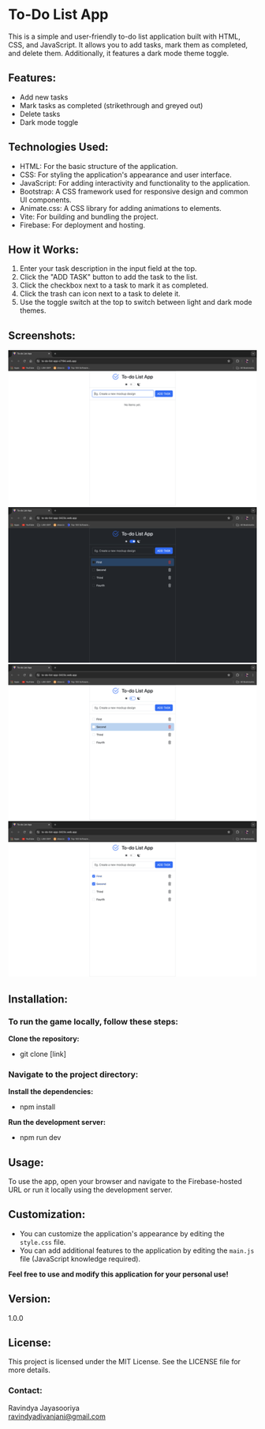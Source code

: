 # To-Do List App

This is a simple and user-friendly to-do list application built with HTML, CSS, and JavaScript. It allows you to add tasks, mark them as completed, and delete them. Additionally, it features a dark mode theme toggle.

## Features:

* Add new tasks
* Mark tasks as completed (strikethrough and greyed out)
* Delete tasks
* Dark mode toggle

## Technologies Used:

* HTML: For the basic structure of the application.
* CSS: For styling the application's appearance and user interface.
* JavaScript: For adding interactivity and functionality to the application.
* Bootstrap: A CSS framework used for responsive design and common UI components.
* Animate.css: A CSS library for adding animations to elements.
* Vite: For building and bundling the project.
* Firebase: For deployment and hosting.

## How it Works:

1. Enter your task description in the input field at the top.
2. Click the "ADD TASK" button to add the task to the list.
3. Click the checkbox next to a task to mark it as completed.
4. Click the trash can icon next to a task to delete it.
5. Use the toggle switch at the top to switch between light and dark mode themes.

## Screenshots:
![Screenshot of to-do-list-app](/assets/Screenshot-01.png)
![Screenshot of to-do-list-app](/assets/Screenshot-02.png)
![Screenshot of to-do-list-app](/assets/Screenshot-03.png)
![Screenshot of to-do-list-app](/assets/Screenshot-04.png)

## Installation:

### To run the game locally, follow these steps:

**Clone the repository:**
* git clone [link]

### Navigate to the project directory:

**Install the dependencies:**
* npm install

**Run the development server:**
* npm run dev

## Usage:
To use the app, open your browser and navigate to the Firebase-hosted URL or run it locally using the development server.

## Customization:

* You can customize the application's appearance by editing the `style.css` file.
* You can add additional features to the application by editing the `main.js` file (JavaScript knowledge required).

**Feel free to use and modify this application for your personal use!**

## Version:
1.0.0

## License:
This project is licensed under the MIT License. See the LICENSE file for more details.


### Contact:
Ravindya Jayasooriya<br>
[ravindyadivanjani@gmail.com](mailto:ravindyadivanjani@gmail.com)

